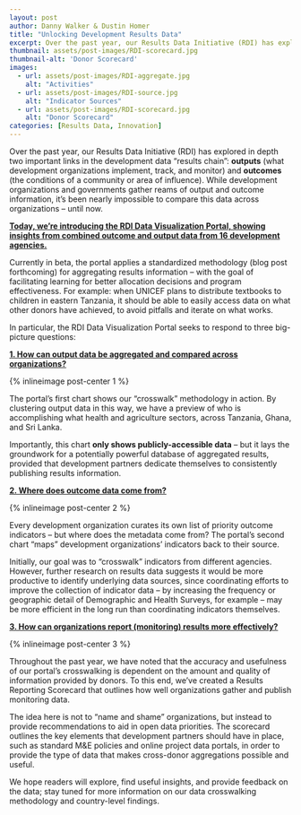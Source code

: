 ```yaml
---
layout: post
author: Danny Walker & Dustin Homer
title: "Unlocking Development Results Data"
excerpt: Over the past year, our Results Data Initiative (RDI) has explored in depth two...
thumbnail: assets/post-images/RDI-scorecard.jpg
thumbnail-alt: 'Donor Scorecard'
images:
  - url: assets/post-images/RDI-aggregate.jpg
    alt: "Activities"
  - url: assets/post-images/RDI-source.jpg
    alt: "Indicator Sources"
  - url: assets/post-images/RDI-scorecard.jpg
    alt: "Donor Scorecard"
categories: [Results Data, Innovation]
---
```


Over the past year, our Results Data Initiative (RDI) has explored in depth two important links in the development data “results chain”: **outputs** (what development organizations implement, track, and monitor) and **outcomes** (the conditions of a community or area of influence). While development organizations and governments gather reams of output and outcome information, it’s been nearly impossible to compare this data across organizations – until now.

**[Today, we’re introducing the RDI Data Visualization Portal, showing insights from combined outcome and output data from 16 development agencies.](http://rdi.developmentgateway.org)** 

Currently in beta, the portal applies a standardized methodology (blog post forthcoming) for aggregating results information – with the goal of facilitating learning for better allocation decisions and program effectiveness. For example: when UNICEF plans to distribute textbooks to children in eastern Tanzania, it should be able to easily access data on what other donors have achieved, to avoid pitfalls and iterate on what works.   

In particular, the RDI Data Visualization Portal seeks to respond to three big-picture questions: 

**[1. How can output data be aggregated and compared across organizations?](http://rdi.developmentgateway.org)**

{% inlineimage post-center 1 %}

The portal’s first chart shows our “crosswalk” methodology in action. By clustering output data in this way, we have a preview of who is accomplishing what health and agriculture sectors, across Tanzania, Ghana, and Sri Lanka. 

Importantly, this chart **only shows publicly-accessible data** – but it lays the groundwork for a potentially powerful database of aggregated results, provided that development partners dedicate themselves to consistently publishing results information.

**[2. Where does outcome data come from?](http://rdi.developmentgateway.org)**

{% inlineimage post-center 2 %}

Every development organization curates its own list of priority outcome indicators – but where does the metadata come from? The portal’s second chart “maps” development organizations’ indicators back to their source. 

Initially, our goal was to “crosswalk” indicators from different agencies. However, further research on results data suggests it would be more productive to identify underlying data sources, since coordinating efforts to improve the collection of indicator data – by increasing the frequency or geographic detail of Demographic and Health Surveys, for example – may be more efficient in the long run than coordinating indicators themselves. 

**[3. How can organizations report (monitoring) results more effectively?](http://rdi.developmentgateway.org)**

{% inlineimage post-center 3 %}

Throughout the past year, we have noted that the accuracy and usefulness of our portal’s crosswalking is dependent on the amount and quality of information provided by donors. To this end, we’ve created a Results Reporting Scorecard that outlines how well organizations gather and publish monitoring data. 

The idea here is not to “name and shame” organizations, but instead to provide recommendations to aid in open data priorities. The scorecard outlines the key elements that development partners should have in place, such as standard M&E policies and online project data portals, in order to provide the type of data that makes cross-donor aggregations possible and useful.

We hope readers will explore, find useful insights, and provide feedback on the data; stay tuned for more information on our data crosswalking methodology and country-level findings.

